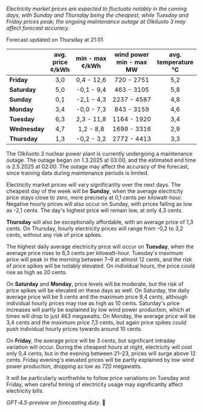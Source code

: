 *Electricity market prices are expected to fluctuate notably in the coming days, with Sunday and Thursday being the cheapest, while Tuesday and Friday prices peak; the ongoing maintenance outage at Olkiluoto 3 may affect forecast accuracy.*

Forecast updated on Thursday at 21:01.

|              | avg.<br>price<br>¢/kWh | min - max<br>¢/kWh | wind power<br>min - max<br>MW | avg.<br>temperature<br>°C |
|:-------------|:----------------------:|:------------------:|:-----------------------------:|:-------------------------:|
| **Friday**   |          3,0           |     0,4 - 12,6     |          720 - 2751          |            5,2            |
| **Saturday** |          5,0           |    -0,1 - 9,4      |          463 - 3105          |            5,8            |
| **Sunday**   |          0,1           |    -2,1 - 4,3      |         2237 - 4587          |            4,8            |
| **Monday**   |          3,4           |    -0,0 - 7,3      |          843 - 3159          |            4,6            |
| **Tuesday**  |          6,3           |     2,3 - 11,8     |         1164 - 1920          |            3,4            |
| **Wednesday**|          4,7           |     1,2 - 8,8      |         1699 - 3316          |            2,9            |
| **Thursday** |          1,3           |    -0,2 - 3,2      |         2772 - 4413          |            3,3            |

The Olkiluoto 3 nuclear power plant is currently undergoing a maintenance outage. The outage began on 1.3.2025 at 03:00, and the estimated end time is 2.5.2025 at 02:00. The outage may affect the accuracy of the forecast, since training data during maintenance periods is limited.

Electricity market prices will vary significantly over the next days. The cheapest day of the week will be **Sunday**, when the average electricity price stays close to zero, more precisely at 0,1 cents per kilowatt-hour. Negative hourly prices will also occur on Sunday, with prices falling as low as -2,1 cents. The day's highest price will remain low, at only 4,3 cents.

**Thursday** will also be exceptionally affordable, with an average price of 1,3 cents. On Thursday, hourly electricity prices will range from -0,2 to 3,2 cents, without any risk of price spikes.

The highest daily average electricity price will occur on **Tuesday**, when the average price rises to 6,3 cents per kilowatt-hour. Tuesday's maximum price will peak in the morning between 7–9 at almost 12 cents, and the risk of price spikes will be notably elevated. On individual hours, the price could rise as high as 20 cents.

On **Saturday** and **Monday**, price levels will be moderate, but the risk of price spikes will be elevated on these days as well. On Saturday, the daily average price will be 5 cents and the maximum price 9,4 cents, although individual hourly prices may rise as high as 10 cents. Saturday's price increases will partly be explained by low wind power production, which at times will drop to just 463 megawatts. On Monday, the average price will be 3,4 cents and the maximum price 7,3 cents, but again price spikes could push individual hourly prices towards around 10 cents.

On **Friday**, the average price will be 3 cents, but significant intraday variation will occur. During the cheapest hours at night, electricity will cost only 0,4 cents, but in the evening between 21–23, prices will surge above 12 cents. Friday evening's elevated prices will be partly explained by low wind power production, dropping as low as 720 megawatts.

It will be particularly worthwhile to follow price variations on Tuesday and Friday, when careful timing of electricity usage may significantly affect electricity bills.

*GPT-4.5-preview on forecasting duty.* 🔌

